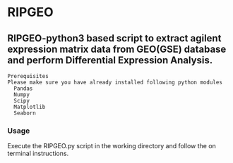 # RIPGEO

## RIPGEO-python3 based script to extract agilent expression matrix data from GEO(GSE) database and perform Differential Expression Analysis. 

    Prerequisites
    Please make sure you have already installed following python modules 
      Pandas
      Numpy
      Scipy
      Matplotlib
      Seaborn
    
    
### Usage 

Execute the RIPGEO.py script in the working directory and follow the on terminal instructions.
